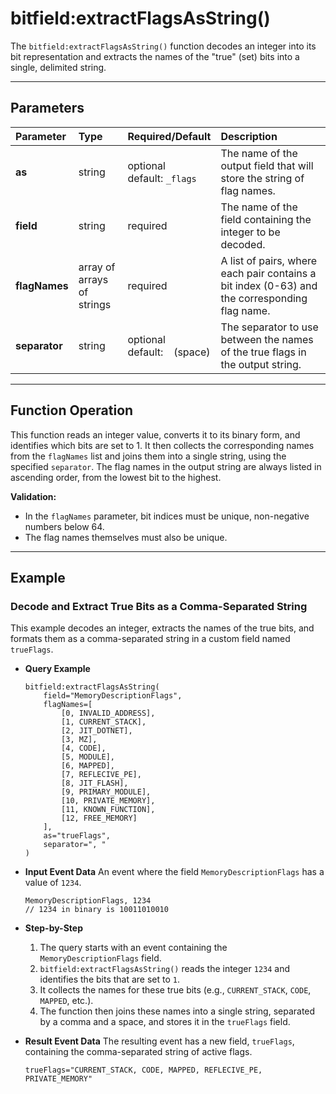 # bitfield:extractFlagsAsString()

The `bitfield:extractFlagsAsString()` function decodes an integer into its bit representation and extracts the names of the "true" (set) bits into a single, delimited string.

***

## Parameters

| Parameter | Type | Required/Default | Description |
| :--- | :--- | :--- | :--- |
| **as** | string | optional <br> default: `_flags` | The name of the output field that will store the string of flag names. |
| **field** | string | required | The name of the field containing the integer to be decoded. |
| **flagNames**| array of arrays of strings | required | A list of pairs, where each pair contains a bit index (0-63) and the corresponding flag name. |
| **separator**| string | optional <br> default: ` ` (space) | The separator to use between the names of the true flags in the output string. |

***

## Function Operation

This function reads an integer value, converts it to its binary form, and identifies which bits are set to 1. It then collects the corresponding names from the `flagNames` list and joins them into a single string, using the specified `separator`. The flag names in the output string are always listed in ascending order, from the lowest bit to the highest.

**Validation:**
* In the `flagNames` parameter, bit indices must be unique, non-negative numbers below 64.
* The flag names themselves must also be unique.

***

## Example

### Decode and Extract True Bits as a Comma-Separated String

This example decodes an integer, extracts the names of the true bits, and formats them as a comma-separated string in a custom field named `trueFlags`.

* **Query Example**
    ```
    bitfield:extractFlagsAsString(
        field="MemoryDescriptionFlags", 
        flagNames=[
            [0, INVALID_ADDRESS],
            [1, CURRENT_STACK],
            [2, JIT_DOTNET],
            [3, MZ],
            [4, CODE],
            [5, MODULE],
            [6, MAPPED],
            [7, REFLECIVE_PE],
            [8, JIT_FLASH],
            [9, PRIMARY_MODULE],
            [10, PRIVATE_MEMORY],
            [11, KNOWN_FUNCTION],
            [12, FREE_MEMORY]
        ], 
        as="trueFlags", 
        separator=", "
    )
    ```

* **Input Event Data**
    An event where the field `MemoryDescriptionFlags` has a value of `1234`.
    ```
    MemoryDescriptionFlags, 1234
    // 1234 in binary is 10011010010
    ```

* **Step-by-Step**
    1.  The query starts with an event containing the `MemoryDescriptionFlags` field.
    2.  `bitfield:extractFlagsAsString()` reads the integer `1234` and identifies the bits that are set to `1`.
    3.  It collects the names for these true bits (e.g., `CURRENT_STACK`, `CODE`, `MAPPED`, etc.).
    4.  The function then joins these names into a single string, separated by a comma and a space, and stores it in the `trueFlags` field.

* **Result Event Data**
    The resulting event has a new field, `trueFlags`, containing the comma-separated string of active flags.
    ```
    trueFlags="CURRENT_STACK, CODE, MAPPED, REFLECIVE_PE, PRIVATE_MEMORY"
    ```